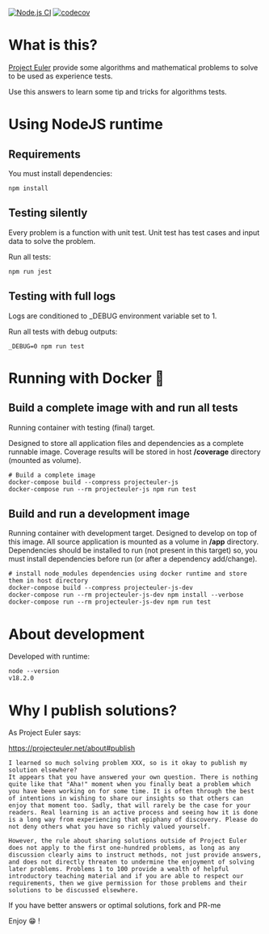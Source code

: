 [![Node.js CI](https://github.com/sir-gon/projecteuler-js/actions/workflows/node.js.yml/badge.svg)](https://github.com/sir-gon/projecteuler-js/actions/workflows/node.js.yml) [![codecov](https://codecov.io/gh/sir-gon/projecteuler-js/branch/main/graph/badge.svg?token=TBP53GERMA)](https://codecov.io/gh/sir-gon/projecteuler-js)

# What is this?

[Project Euler](https://projecteuler.net/) provide some algorithms and mathematical problems to solve to be used as experience tests.

Use this answers to learn some tip and tricks for algorithms tests.

# Using NodeJS runtime

## Requirements

You must install dependencies:

```
npm install
```

## Testing silently

Every problem is a function with unit test.
Unit test has test cases and input data to solve the problem.

Run all tests:

```
npm run jest
```

## Testing with full logs

Logs are conditioned to _DEBUG environment variable set to 1.

Run all tests with debug outputs:

```
_DEBUG=0 npm run test
```
# Running with Docker 🐳

## Build a complete image with and run all tests
Running container with testing (final) target.

Designed to store all application files and dependencies as a complete runnable image.
Coverage results will be stored in host **/coverage** directory (mounted as volume).

```
# Build a complete image
docker-compose build --compress projecteuler-js
docker-compose run --rm projecteuler-js npm run test
```


## Build and run a development image

Running container with development target.
Designed to develop on top of this image. All source application is mounted as a volume in **/app** directory.
Dependencies should be installed to run (not present in this target) so, you must install dependencies before run (or after a dependency add/change).

```
# install node_modules dependencies using docker runtime and store them in host directory
docker-compose build --compress projecteuler-js-dev
docker-compose run --rm projecteuler-js-dev npm install --verbose
docker-compose run --rm projecteuler-js-dev npm run test
```

# About development

Developed with runtime:

```
node --version
v18.2.0
```

# Why I publish solutions?

As Project Euler says:

https://projecteuler.net/about#publish


```
I learned so much solving problem XXX, so is it okay to publish my solution elsewhere?
It appears that you have answered your own question. There is nothing quite like that "Aha!" moment when you finally beat a problem which you have been working on for some time. It is often through the best of intentions in wishing to share our insights so that others can enjoy that moment too. Sadly, that will rarely be the case for your readers. Real learning is an active process and seeing how it is done is a long way from experiencing that epiphany of discovery. Please do not deny others what you have so richly valued yourself.

However, the rule about sharing solutions outside of Project Euler does not apply to the first one-hundred problems, as long as any discussion clearly aims to instruct methods, not just provide answers, and does not directly threaten to undermine the enjoyment of solving later problems. Problems 1 to 100 provide a wealth of helpful introductory teaching material and if you are able to respect our requirements, then we give permission for those problems and their solutions to be discussed elsewhere.
```


If you have better answers or optimal solutions, fork and PR-me

Enjoy 😁 !
